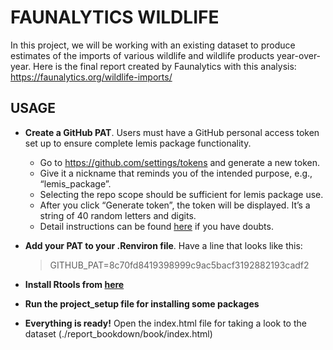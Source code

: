 # FAUNALYTICS WILDLIFE
In this project, we will be working with an existing dataset to produce estimates of the imports of various wildlife and wildlife products year-over-year.
Here is the final report created by Faunalytics with this analysis: https://faunalytics.org/wildlife-imports/

## USAGE

- **Create a GitHub PAT**. Users must have a GitHub personal access token set up to ensure complete lemis package functionality. 
  - Go to https://github.com/settings/tokens and generate a new token. 
  - Give it a nickname that reminds you of the intended purpose, e.g., “lemis_package”. 
  - Selecting the repo scope should be sufficient for lemis package use.
  - After you click “Generate token”, the token will be displayed. It’s a string of 40 random letters and digits.
  - Detail instructions can be found [here](https://happygitwithr.com/github-pat.html#step-by-step) if you have doubts. 
  
 - **Add your PAT to your .Renviron file**. Have a line that looks like this:
    > GITHUB_PAT=8c70fd8419398999c9ac5bacf3192882193cadf2
    
 - **Install Rtools from [here](https://cran.r-project.org/bin/windows/Rtools/)**
  
 - **Run the project_setup file for installing some packages**
 - **Everything is ready!** Open the index.html file for taking a look to the dataset (./report_bookdown/book/index.html)


